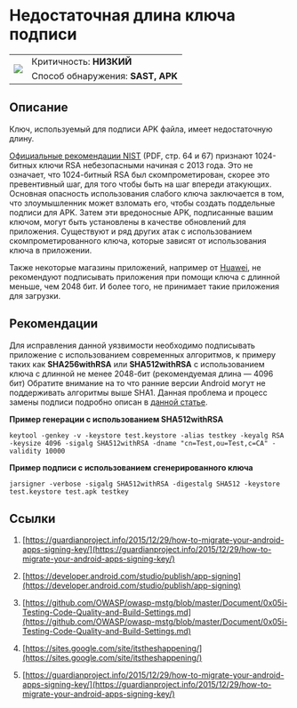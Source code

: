 # Недостаточная длина ключа подписи

<table class='noborder'>
    <colgroup>
      <col/>
      <col/>
    </colgroup>
    <tbody>
      <tr>
        <td rowspan="2"><img src="../../../img/defekt_nizkij.png"/></td>
        <td>Критичность:<strong> НИЗКИЙ</strong></td>
      </tr>
      <tr>
        <td>Способ обнаружения:<strong> SAST, APK</strong></td>
      </tr>
    </tbody>
</table>

## Описание

Ключ, используемый для подписи APK файла, имеет недостаточную длину.

[Официальные рекомендации NIST](https://guardianproject.info/2015/12/29/how-to-migrate-your-android-apps-signing-key/) (PDF, стр. 64 и 67) признают 1024-битных ключи RSA небезопасными начиная с 2013 года. Это не означает, что 1024-битный RSA был скомпрометирован, скорее это превентивный шаг, для того чтобы быть на шаг впереди атакующих. Основная опасность использования слабого ключа заключается в том, что злоумышленник может взломать его, чтобы создать поддельные подписи для APK. Затем эти вредоносные APK, подписанные вашим ключом, могут быть установлены в качестве обновлений для приложения. Существуют и ряд других атак с использованием скомпрометированного ключа, которые зависят от использования ключа в приложении.

Также некоторые магазины приложений, например от [Huawei](https://developer.huawei.com/consumer/en/appgallery), не рекомендуют подписывать приложения при помощи ключа с длинной меньше, чем 2048 бит. И более того, не принимает такие приложения для загрузки.

## Рекомендации
Для исправления данной уязвимости необходимо подписывать приложение с использованием современных алгоритмов, к примеру таких как **SHA256withRSA** или **SHA512withRSA** с использованием ключа с длинной не менее 2048-бит (рекомендуемая длина — 4096 бит) Обратите внимание на то что ранние версии Android могут не поддерживать алгоритмы выше SHA1. Данная проблема и процесс замены подписи подробно описан в [данной статье](https://guardianproject.info/2015/12/29/how-to-migrate-your-android-apps-signing-key/).

**Пример генерации с использованием SHA512withRSA**

    keytool -genkey -v -keystore test.keystore -alias testkey -keyalg RSA -keysize 4096 -sigalg SHA512withRSA -dname "cn=Test,ou=Test,c=CA" -validity 10000

**Пример подписи с использованием сгенерированного ключа**

    jarsigner -verbose -sigalg SHA512withRSA -digestalg SHA512 -keystore test.keystore test.apk testkey

## Ссылки

1. [https://guardianproject.info/2015/12/29/how-to-migrate-your-android-apps-signing-key/](https://guardianproject.info/2015/12/29/how-to-migrate-your-android-apps-signing-key/)

2.  [https://developer.android.com/studio/publish/app-signing](https://developer.android.com/studio/publish/app-signing)

3. [https://github.com/OWASP/owasp-mstg/blob/master/Document/0x05i-Testing-Code-Quality-and-Build-Settings.md](https://github.com/OWASP/owasp-mstg/blob/master/Document/0x05i-Testing-Code-Quality-and-Build-Settings.md)

4. [https://sites.google.com/site/itstheshappening/](https://sites.google.com/site/itstheshappening/)

5. [https://guardianproject.info/2015/12/29/how-to-migrate-your-android-apps-signing-key/](https://guardianproject.info/2015/12/29/how-to-migrate-your-android-apps-signing-key/)